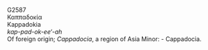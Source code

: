 <body>
  <p>G2587<br>  Καππαδοκία  <br> Kappadokia  <br><i>kap-pad-ok-ee‘-ah </i><br>Of foreign origin; <i>Cappadocia</i>, a region of Asia Minor: - Cappadocia.<br></p>
 </body>
